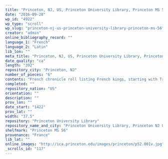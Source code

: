 ```yaml
---
title: "Princeton, NJ, US, Princeton University Library, Princeton MS 56"
date: "2016-09-28"
wp_id: "4922"
wp_type: "scroll"
wp_slug: "princeton-nj-us-princeton-university-library-princeton-ms-56"
creator: "admin"
online_bibliography_record: ""
language_1: "French"
language_2: "Latin"
lib_lon: ""
meta_title: "Princeton, NJ, US, Princeton University Library, Princeton MS 56"
date_quality: "ca"
length: "392"
repository_city: "Princeton, NJ"
number_of_pieces: "6"
contents: "French chronicle roll listing French kings, starting with Trojan nobility and ending with Charles VI, extracted from the Grandes Chroniques de France."
completed: ""
repository_nation: "US"
orientation: ""
description: ""
prov_lon: ""
date_start: "1422"
prov_lat: ""
width: "37.5"
repository: "Princeton University Library"
repository_name_and_city: "Princeton University Library, Princeton NJ US"
shelfmark: "Princeton MS 56"
provenance: "France"
lib_lat: ""
online_images: "http://ica.princeton.edu/images/princeton/p52.001v.jpg"
_scrolls_id: "117"
---
```




